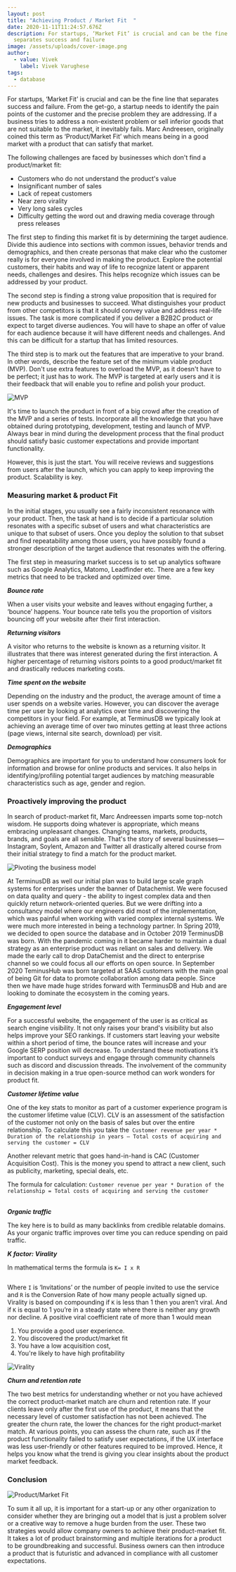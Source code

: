 ```yaml
---
layout: post
title: "Achieving Product / Market Fit  "
date: 2020-11-11T11:24:57.676Z
description: For startups, ‘Market Fit’ is crucial and can be the fine line that
  separates success and failure
image: /assets/uploads/cover-image.png
author:
  - value: Vivek
    label: Vivek Varughese
tags:
  - database
---
```

For startups, ‘Market Fit’ is crucial and can be the fine line that separates success and failure. From the get-go, a startup needs to identify the pain points of the customer and the precise problem they are addressing. If a business tries to address a non-existent problem or sell inferior goods that are not suitable to the market, it inevitably fails. Marc Andreesen, originally coined this term as ‘Product/Market Fit’ which means being in a good market with a product that can satisfy that market.

The following challenges are faced by businesses which don't find a product/market fit:

* Customers who do not understand the product's value
* Insignificant number of sales
* Lack of repeat customers
* Near zero virality
* Very long sales cycles
* Difficulty getting the word out and drawing media coverage through press releases

The first step to finding this market fit is by determining the target audience. Divide this audience into sections with common issues, behavior trends and demographics, and then create personas that make clear who the customer really is for everyone involved in making the product. Explore the potential customers, their habits and way of life to recognize latent or apparent needs, challenges and desires. This helps recognize which issues can be addressed by your product.

The second step is finding a strong value proposition that is required for new products and businesses to succeed. What distinguishes your product from other competitors is that it should convey value and address real-life issues. The task is more complicated if you deliver a B2B2C product or expect to target diverse audiences. You will have to shape an offer of value for each audience because it will have different needs and challenges. And this can be difficult for a startup that has limited resources.

The third step is to mark out the features that are imperative to your brand. In other words, describe the feature set of the minimum viable product (MVP). Don't use extra features to overload the MVP, as it doesn't have to be perfect; it just has to work. The MVP is targeted at early users and it is their feedback that will enable you to refine and polish your product.

![MVP](/assets/uploads/minimum-viable-product-mvp-1-scaled.jpg)

It's time to launch the product in front of a big crowd after the creation of the MVP and a series of tests. Incorporate all the knowledge that you have obtained during prototyping, development, testing and launch of MVP. Always bear in mind during the development process that the final product should satisfy basic customer expectations and provide important functionality.

However, this is just the start. You will receive reviews and suggestions from users after the launch, which you can apply to keep improving the product. Scalability is key.

### **Measuring market & product Fit**

In the initial stages, you usually see a fairly inconsistent resonance with your product. Then, the task at hand is to decide if a particular solution resonates with a specific subset of users and what characteristics are unique to that subset of users. Once you deploy the solution to that subset and find repeatability among those users, you have possibly found a stronger description of the target audience that resonates with the offering.

The first step in measuring market success is to set up analytics software such as Google Analytics, Matomo, Leadfinder etc. There are a few key metrics that need to be tracked and optimized over time.

***Bounce rate***

When a user visits your website and leaves without engaging further, a ‘bounce’ happens. Your bounce rate tells you the proportion of visitors bouncing off your website after their first interaction.

***Returning visitors***

A visitor who returns to the website is known as a returning visitor. It illustrates that there was interest generated during the first interaction. A higher percentage of returning visitors points to a good product/market fit and drastically reduces marketing costs.

***Time spent on the website***

Depending on the industry and the product, the average amount of time a user spends on a website varies. However, you can discover the average time per user by looking at analytics over time and discovering the competitors in your field. For example, at TerminusDB we typically look at achieving an average time of over two minutes getting at least three actions (page views, internal site search, download) per visit.

***Demographics***

Demographics are important for you to understand how consumers look for information and browse for online products and services. It also helps in identifying/profiling potential target audiences by matching measurable characteristics such as age, gender and region.



### **Proactively improving the product**

In search of product-market fit, Marc Andreessen imparts some top-notch wisdom. He supports doing whatever is appropriate, which means embracing unpleasant changes. Changing teams, markets, products, brands, and goals are all sensible. That's the story of several businesses—Instagram, Soylent, Amazon and Twitter all drastically altered course from their initial strategy to find a match for the product market.

![Pivoting the business model](/assets/uploads/pivot.png)

At TerminusDB as well our initial plan was to build large scale graph systems for enterprises under the banner of Datachemist. We were focused on data quality and query - the ability to ingest complex data and then quickly return network-oriented queries. But we were drifting into a consultancy model where our engineers did most of the implementation, which was painful when working with varied complex internal systems. We were much more interested in being a technology partner. In Spring 2019, we decided to open source the database and in October 2019 TerminusDB was born. With the pandemic coming in it became harder to maintain a dual strategy as an enterprise product was reliant on sales and delivery. We made the early call to drop DataChemist and the direct to enterprise channel so we could focus all our efforts on open source. In September 2020 TeminusHub was born targeted at SAAS customers with the main goal of being Git for data to promote collaboration among data people. Since then we have made huge strides forward with TerminusDB and Hub and are looking to dominate the ecosystem in the coming years.

***Engagement level***

For a successful website, the engagement of the user is as critical as search engine visibility. It not only raises your brand's visibility but also helps improve your SEO rankings. If customers start leaving your website within a short period of time, the bounce rates will increase and your Google SERP position will decrease. To understand these motivations it’s important to conduct surveys and engage through community channels such as discord and discussion threads. The involvement of the community in decision making in a true open-source method can work wonders for product fit.

***Customer lifetime value***

One of the key stats to monitor as part of a customer experience program is the customer lifetime value (CLV). CLV is an assessment of the satisfaction of the customer not only on the basis of sales but over the entire relationship. To calculate this you take the` Customer revenue per year * Duration of the relationship in years – Total costs of acquiring and serving the customer = CLV`

Another relevant metric that goes hand-in-hand is CAC (Customer Acquisition Cost). This is the money you spend to attract a new client, such as publicity, marketing, special deals, etc.

The formula for calculation: `Customer revenue per year * Duration of the relationship = Total costs of acquiring and serving the customer`

**\
*Organic traffic***

The key here is to build as many backlinks from credible relatable domains. As your organic traffic improves over time you can reduce spending on paid traffic.

***K factor: Virality***

In mathematical terms the formula is `K= I x R`

![]()

Where `I` is ‘Invitations’ or the number of people invited to use the service and `R` is the Conversion Rate of how many people actually signed up. Virality is based on compounding if `K` is less than 1 then you aren’t viral. And if `K` is equal to 1 you’re in a steady state where there is neither any growth nor decline. A positive viral coefficient rate of more than 1 would mean

1. You provide a good user experience.
2. You discovered the product/market fit
3. You have a low acquisition cost,
4. You're likely to have high profitability

![Virality](/assets/uploads/virality.jpg)

***Churn and retention rate***

The two best metrics for understanding whether or not you have achieved the correct product-market match are churn and retention rate. If your clients leave only after the first use of the product, it means that the necessary level of customer satisfaction has not been achieved. The greater the churn rate, the lower the chances for the right product-market match. At various points, you can assess the churn rate, such as if the product functionality failed to satisfy user expectations, if the UX interface was less user-friendly or other features required to be improved. Hence, it helps you know what the trend is giving you clear insights about the product market feedback.



### Conclusion

![Product/Market Fit](/assets/uploads/product-market-fit.png)

To sum it all up, it is important for a start-up or any other organization to consider whether they are bringing out a model that is just a problem solver or a creative way to remove a huge burden from the user. These two strategies would allow company owners to achieve their product-market fit. It takes a lot of product brainstorming and multiple iterations for a product to be groundbreaking and successful. Business owners can then introduce a product that is futuristic and advanced in compliance with all customer expectations.